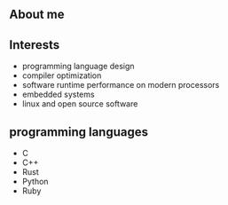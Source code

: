 ## About me

## Interests

* programming language design
* compiler optimization
* software runtime performance on modern processors
* embedded systems
* linux and open source software

## programming languages

* C
* C++
* Rust
* Python
* Ruby
